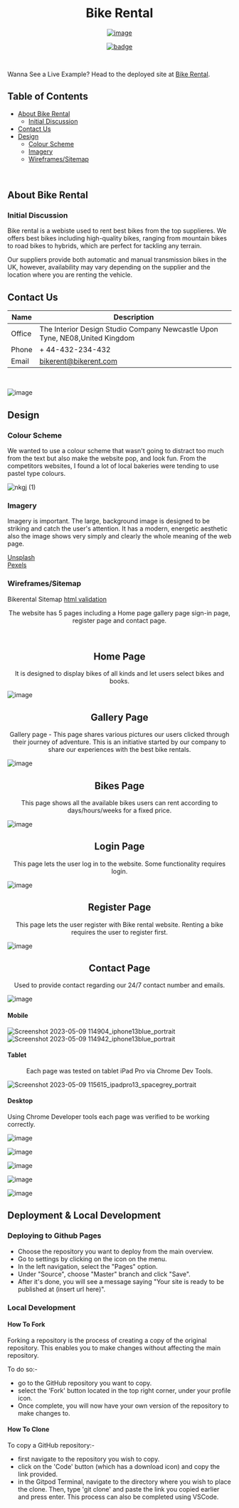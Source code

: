 
<h1 align="center">Bike Rental</h1>
<p align="center">
  <a href="mailto:bikerent@bikerent.com?subject=Query%20about%20Bike%20Rental">
    <img src="https://user-images.githubusercontent.com/109947257/236889767-3d58cc8e-4003-4855-a458-c9c09a3a0f70.png" alt="image">
  </a>
</p> <p align="center">
  <a href="https://example.com">
    <img src="https://img.shields.io/badge/website-000000?style=for-the-badge&logo=About.me&logoColor=white" alt="badge">
  </a>
</p>

<br> 

Wanna See a Live Example?
Head to the deployed site at [Bike Rental](https://grid013.github.io/bikerental/).

## Table of Contents
* [About Bike Rental](#About-Bike-Rental)
  * [Initial Discussion](#Initial-Discussion)
* [Contact Us](#Contact-Us)
* [Design](#Design)
  * [Colour Scheme](#Colour-Scheme)
  * [Imagery](#Imagery)
  * [Wireframes/Sitemap](#Wireframes/Sitemap)

<br>

## About Bike Rental
### Initial Discussion

Bike rental is a webiste used to rent best bikes from the top supplieres. We offers best bikes including high-quality bikes, ranging from mountain bikes to road bikes to hybrids, which are perfect for tackling any terrain.

Our suppliers provide both automatic and manual transmission bikes in the UK, however, availability may vary depending on the supplier and the location where you are renting the vehicle.

## Contact Us

| Name  | Description |
| ------------- | ------------- |
| Office | The Interior Design Studio Company Newcastle Upon Tyne, ​NE08,United Kingdom  |
| Phone  | + 44-432-234-432|
| Email | bikerent@bikerent.com|

<br>

![image](https://user-images.githubusercontent.com/109947257/237013671-e9c770e4-c5f9-417f-a9da-f8a90e330206.png)


## Design

### Colour Scheme

We wanted to use a colour scheme that wasn't going to distract too much from the text but also make the website pop, and look fun. From the competitors websites, I found a lot of local bakeries were tending to use pastel type colours.

![nkgj (1)](https://user-images.githubusercontent.com/109947257/237009164-abad4378-7980-48bc-a4aa-5d98c6346c16.png)


### Imagery

Imagery is important. The large, background image is designed to be striking and catch the user's attention. It has a modern, energetic aesthetic also the image shows very simply and clearly the whole meaning of the web page.

[Unsplash](https://unplash.com "Unsplash Free Images & Pictures") <br>
[Pexels](https://www.pexels.com/ "Pexels Stock Photo Site")
### Wireframes/Sitemap

Bikerental Sitemap
[html validation](documention/html.png.png)


<p align="center">The website has 5 pages including a Home page gallery page sign-in page, register page and contact page.</p>

<br>

  <h2 align="center">Home Page</h2>
  
  <p align="center">It is designed to display bikes of all kinds and let users select bikes and books.</p>
  
  ![image](https://user-images.githubusercontent.com/109947257/236898692-896ce560-4238-44e2-a170-18802662f0d3.png)
  <br>
  
  <h2 align="center">Gallery Page</h2>
  
  <p align="center">Gallery page - This page shares various pictures our users clicked through their journey of adventure. This is an initiative started by our company to share our experiences with the best bike rentals.</p>
  
  ![image](https://user-images.githubusercontent.com/109947257/236899027-05737120-c7f5-467e-b9c6-6c8d0f1440c7.png)
  <br>
  <h2 align="center">Bikes Page</h2>
  
  <p align="center">This page shows all the available bikes users can rent according to days/hours/weeks for a fixed price.</p>
  
  ![image](https://user-images.githubusercontent.com/109947257/236899188-ec912592-c002-4081-b6c4-ca9faa74883b.png)
  <br>
  <h2 align="center">Login Page</h2>
  
  <p align="center">This page lets the user log in to the website. Some functionality requires login.</p>
  
  ![image](https://user-images.githubusercontent.com/109947257/236899453-50e0db80-19ec-48b1-a2c5-f0c208cccf6b.png)
  <br>
  
  ## <h2 align="center">Register Page</h2>
  
  <p align="center">This page lets the user register with Bike rental website. Renting a bike requires the user to register first.</p>
  
  ![image](https://user-images.githubusercontent.com/109947257/236899494-4cff3dfa-e3f7-4c23-90b4-fd4b0122c302.png)
  <br>
  
  ## <h2 align="center">Contact Page</h2>
  
  <p align="center">Used to provide contact regarding our 24/7 contact number and emails.</p>
  
  ![image](https://user-images.githubusercontent.com/109947257/236899559-18d58641-a086-493a-a3ff-93fa1be07512.png)


#### Mobile

![Screenshot 2023-05-09 114904_iphone13blue_portrait](https://user-images.githubusercontent.com/109947257/237011519-05546eb1-501f-41df-a8d8-4d74618592b6.png) ![Screenshot 2023-05-09 114942_iphone13blue_portrait](https://user-images.githubusercontent.com/109947257/237011626-cd484d9e-bbc8-47f2-9e79-91046007e503.png)


#### Tablet 

<p align="center">Each page was tested on tablet iPad Pro via Chrome Dev Tools.</p>

![Screenshot 2023-05-09 115615_ipadpro13_spacegrey_portrait](https://user-images.githubusercontent.com/109947257/237012259-28856ffa-ed08-4f01-a24f-89066fab2ba1.png)

#### Desktop

Using Chrome Developer tools each page was verified to be working correctly.

![image](https://user-images.githubusercontent.com/109947257/237013236-4f757634-d4e7-4e7c-afda-9be9306d5e18.png)
<br>

![image](https://user-images.githubusercontent.com/109947257/237013374-9d97ce6b-df6d-45ad-b8c7-038144e2c82c.png)
<br>

![image](https://user-images.githubusercontent.com/109947257/237013422-200c650f-16f3-4d96-a9e7-805f639fe495.png)
<br>

![image](https://user-images.githubusercontent.com/109947257/237013486-c56eaa33-3316-4c7b-89a4-5e0d6d4ca2c0.png)
<br>

![image](https://user-images.githubusercontent.com/109947257/237013518-711055b3-b1ed-457e-af7a-aa4a030f2c20.png)
<br>


## Deployment & Local Development

### Deploying to Github Pages

* Choose the repository you want to deploy from the main overview.
* Go to settings by clicking on the icon on the menu.
* In the left navigation, select the "Pages" option.
* Under "Source", choose "Master" branch and click "Save".
* After it's done, you will see a message saying "Your site is ready to be published at (insert url here)".

### Local Development
#### How To Fork

Forking a repository is the process of creating a copy of the original repository. This enables you to make changes without affecting the main repository. 

To do so:-
* go to the GitHub repository you want to copy.
* select the 'Fork' button located in the top right corner, under your profile icon. 
* Once complete, you will now have your own version of the repository to make changes to.

#### How To Clone

To copy a GitHub repository:-
* first navigate to the repository you wish to copy. 
* click on the 'Code' button (which has a download icon) and copy the link provided.
* in the Gitpod Terminal, navigate to the directory where you wish to place the clone. Then, type 'git clone' and paste the link you copied earlier and press enter. This process can also be completed using VSCode.
